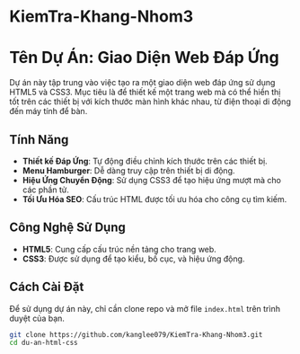 # KiemTra-Khang-Nhom3
# Tên Dự Án: Giao Diện Web Đáp Ứng

Dự án này tập trung vào việc tạo ra một giao diện web đáp ứng sử dụng HTML5 và CSS3. Mục tiêu là để thiết kế một trang web mà có thể hiển thị tốt trên các thiết bị với kích thước màn hình khác nhau, từ điện thoại di động đến máy tính để bàn.

## Tính Năng
- **Thiết kế Đáp Ứng**: Tự động điều chỉnh kích thước trên các thiết bị.
- **Menu Hamburger**: Dễ dàng truy cập trên thiết bị di động.
- **Hiệu Ứng Chuyển Động**: Sử dụng CSS3 để tạo hiệu ứng mượt mà cho các phần tử.
- **Tối Ưu Hóa SEO**: Cấu trúc HTML được tối ưu hóa cho công cụ tìm kiếm.

## Công Nghệ Sử Dụng
- **HTML5**: Cung cấp cấu trúc nền tảng cho trang web.
- **CSS3**: Được sử dụng để tạo kiểu, bố cục, và hiệu ứng động.

## Cách Cài Đặt

Để sử dụng dự án này, chỉ cần clone repo và mở file `index.html` trên trình duyệt của bạn.

```bash
git clone https://github.com/kanglee079/KiemTra-Khang-Nhom3.git
cd du-an-html-css
